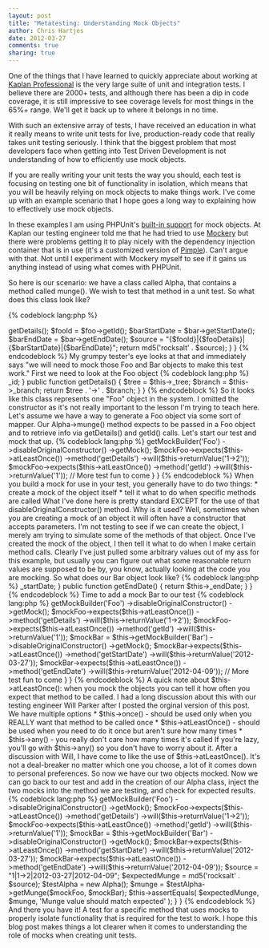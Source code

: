 ```yaml
---
layout: post
title: "Metatesting: Understanding Mock Objects" 
author: Chris Hartjes
date: 2012-03-27
comments: true 
sharing: true 
---
```

One of the things that I have learned to quickly appreciate about working at
[Kaplan Professional](http://kaplanprofessional.com) is the very large suite
of unit and integration tests. I believe there are 2000+ tests, and although
there has been a dip in code coverage, it is still impressive to see coverage
levels for most things in the 65%+ range. We'll get it back up to where it
belongs in no time.

With such an extensive array of tests, I have received an education in what
it really means to write unit tests for live, production-ready code that really
takes unit testing seriously. I think that the biggest problem that most
developers face when getting into Test Driven Development is not understanding
of how to efficiently use mock objects.

If you are really writing your unit tests the way you should, each test is
focusing on testing one bit of functionality in isolation, which means that
you will be heavily relying on mock objects to make things work. I've come
up with an example scenario that I hope goes a long way to explaining how
to effectively use mock objects.

In these examples I am using PHPUnit's [built-in support](http://www.phpunit.de/manual/3.0/en/mock-objects.html)
for mock objects. At Kaplan our testing engineer told me that he had tried to use
[Mockery](https://github.com/padraic/mockery) but there were problems getting
it to play nicely with the dependency injection container that is in use (it's
a customized version of [Pimple](http://pimple.sensiolabs.org)). Can't argue
with that. Not until I experiment with Mockery myself to see if it gains us
anything instead of using what comes with PHPUnit.

So here is our scenario: we have a class called Alpha, that contains a method
called munge(). We wish to test that method in a unit test. So what does
this class look like?

{% codeblock lang:php %}
<?php

class Alpha
{
    // Omit code showing constructor...

    public function munge(Foo $foo, Bar $bar)
    {
        $fooDetails = $foo->getDetails();
        $fooId = $foo->getId();

        $barStartDate = $bar->getStartDate();
        $barEndDate = $bar->getEndDate();

        $source = "{$fooId}|{$fooDetails}|{$barStartDate}|{$barEndDate}";
        
        return md5('rocksalt' . $source);
    }
}
{% endcodeblock %}

My grumpy tester's eye looks at that and immediately says "we will need to 
mock those Foo and Bar objects to make this test work." First we need to look
at the Foo object

{% codeblock lang:php %}
<?php
class Foo 
{
    // Omit code showing how we construct a Foo object

    public function getId()
    {
        return $this->_id;
    }

    public function getDetails()
    {
        $tree = $this->_tree;
        $branch = $this->_branch;

        return $tree . '->' . $branch;
    }
}
{% endcodeblock %}

So it looks like this class represents one "Foo" object in the system. I omitted
the constructor as it's not really important to the lesson I'm trying to teach
here. Let's assume we have a way to generate a Foo object via some sort of
mapper. 

Our Alpha->munge() method expects to be passed in a Foo object and to retrieve
info via getDetails() and getId() calls. Let's start our test and mock that up.

{% codeblock lang:php %} 
<?php
class Test extends PHPUnit_Framework_TestCase
{

    public function testAlphaMunge()
    {
        $mockFoo = $this->getMockBuilder('Foo')
            ->disableOriginalConstructor()
            ->getMock();
        $mockFoo->expects($this->atLeastOnce())
            ->method('getDetails')
            ->will($this->returnValue('1->2'));
        $mockFoo->expects($this->atLeastOnce())
            ->method('getId')
            ->will($this->returnValue('1'));

        // More test fun to come
    }
}
{% endcodeblock %}

When you build a mock for use in your test, you generally have to do two things:

* create a mock of the object itself
* tell it what to do when specific methods are called

What I've done here is pretty standard EXCEPT for the use of that disableOriginalConstructor()
method. Why is it used? Well, sometimes when you are creating a mock of an object
it will often have a constructor that accepts parameters. I'm not testing to see
if we can create the object, I merely am trying to simulate some of the methods
of that object.

Once I've created the mock of the object, I then tell it what
to do when I make certain method calls. Clearly I've just pulled some 
arbitrary values out of my ass for this example, but usually you can figure
out what some reasonable return values are supposed to be by, you know, actually
looking at the code you are mocking.

So what does our Bar object look like?

{% codeblock lang:php %}
<?php
class Bar
{
    // Same drill, no need to show constructor details
    
    public function getStartDate()
    {
        return $this->_startDate;
    }

    public function getEndDate()
    {
        return $this->_endDate;
    }
}
{% endcodeblock %}

Time to add a mock Bar to our test

{% codeblock lang:php %}
<?php
class Test extends PHPUnit_Framework_TestCase
{
    public function testAlphaMunge()
    {
        $mockFoo = $this->getMockBuilder('Foo')
            ->disableOriginalConstructor()
            ->getMock();
        $mockFoo->expects($this->atLeastOnce())
            ->method('getDetails')
            ->will($this->returnValue('1->2'));
        $mockFoo->expects($this->atLeastOnce())
            ->method('getId')
            ->will($this->returnValue('1'));

        $mockBar = $this->getMockBuilder('Bar')
            ->disableOriginalConstructor()
            ->getMock();
        $mockBar->expects($this->atLeastOnce())
            ->method('getStartDate')
            ->will($this->returnValue('2012-03-27'));
        $mockBar->expects($this->atLeastOnce())
            ->method('getEndDate')
            ->will($this->returnValue('2012-04-09'));

        // More test fun to come
    }
}
{% endcodeblock %}  

A quick note about $this->atLeastOnce(): when you mock the objects you can tell it
how often you expect that method to be called. I had a long discussion about this
with our testing engineer Will Parker after I posted the orginal version of this post.

We have multiple options

* $this->once() - should be used only when you REALLY want that method to be called once
* $this->atLeastOnce() - should be used when you need to do it once but aren't sure how many times
* $this->any() - you really don't care how many times it's called

If you're lazy, you'll go with $this->any() so you don't have to worry about it.
After a discussion with Will, I have come to like the use of $this->atLeastOnce().
It's not a deal-breaker no matter which one you choose, a lot of it comes down
to personal preferences.

So now we have our two objects mocked. Now we can go back to our test and
add in the creation of our Alpha class, inject the two mocks into the 
method we are testing, and check for expected results.

{% codeblock lang:php %}
<?php
class Test extends PHPUnit_Framework_TestCase
{
    public function testAlphaMunge()
    {
        $mockFoo = $this->getMockBuilder('Foo')
            ->disableOriginalConstructor()
            ->getMock();
        $mockFoo->expects($this->atLeastOnce())
            ->method('getDetails')
            ->will($this->returnValue('1->2'));
        $mockFoo->expects($this->atLeastOnce())
            ->method('getId')
            ->will($this->returnValue('1'));

        $mockBar = $this->getMockBuilder('Bar')
            ->disableOriginalConstructor()
            ->getMock();
        $mockBar->expects($this->atLeastOnce())
            ->method('getStartDate')
            ->will($this->returnValue('2012-03-27'));
        $mockBar->expects($this->atLeastOnce())
            ->method('getEndDate')
            ->will($this->returnValue('2012-04-09'));

        $source = "1|1->2|2012-03-27|2012-04-09";
        $expectedMunge = md5('rocksalt' . $source);
        
        $testAlpha = new Alpha();
        $munge = $testAlpha->getMunge($mockFoo, $mockBar);

        $this->assertEquals(
            $expectedMunge,
            $munge,
            'Munge value should match expected'
        );
    }
}
{% endcodeblock %} 

And there you have it! A test for a specific method that uses mocks to properly
isolate functionality that is required for the test to work.

I hope this blog post makes things a lot clearer when it comes to understanding
the role of mocks when creating unit tests.
